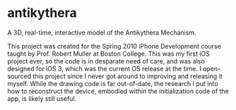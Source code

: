antikythera
===========

A 3D, real-time, interactive model of the Antikythera Mechanism.

This project was created for the Spring 2010 iPhone Development course taught by Prof. Robert Muller at Boston College. This was my first iOS project ever, so the code is in desparate need of care, and was also designed for iOS 3, which was the current OS release at the time. I open-sourced this project since I never got around to improving and releasing it myself. While the drawing code is far out-of-date, the research I put into how to reconstruct the device, embodied within the initialization code of the app, is likely still useful.
